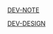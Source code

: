 [DEV-NOTE](https://github.com/ysjkof/muool-frontend/blob/timetable/DEV-NOTE.md)

[DEV-DESIGN](https://github.com/ysjkof/muool-frontend/blob/timetable/DEV-DESIGN.md)
